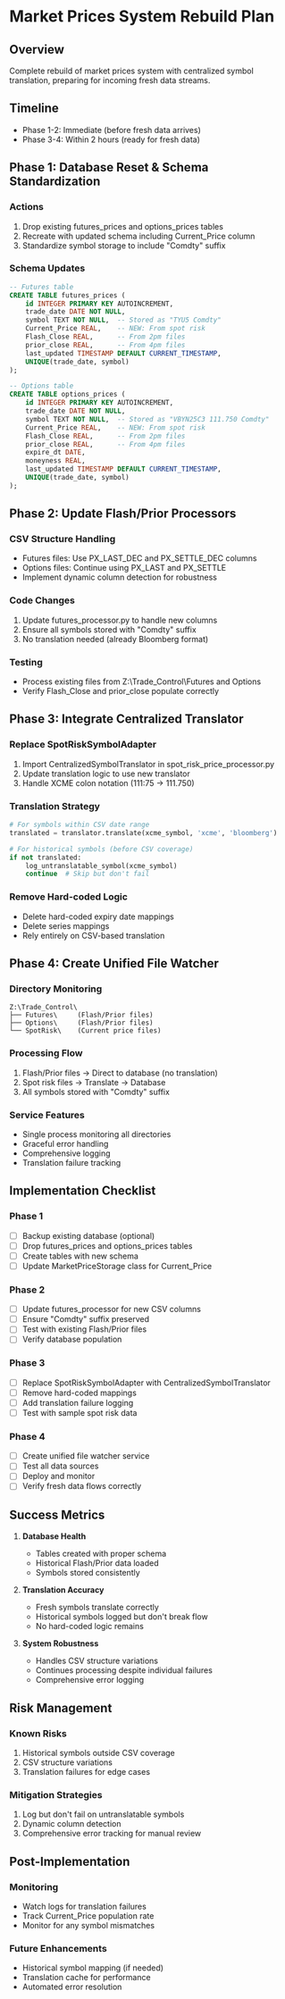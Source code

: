 # Market Prices System Rebuild Plan

## Overview
Complete rebuild of market prices system with centralized symbol translation, preparing for incoming fresh data streams.

## Timeline
- Phase 1-2: Immediate (before fresh data arrives)
- Phase 3-4: Within 2 hours (ready for fresh data)

## Phase 1: Database Reset & Schema Standardization

### Actions
1. Drop existing futures_prices and options_prices tables
2. Recreate with updated schema including Current_Price column
3. Standardize symbol storage to include "Comdty" suffix

### Schema Updates
```sql
-- Futures table
CREATE TABLE futures_prices (
    id INTEGER PRIMARY KEY AUTOINCREMENT,
    trade_date DATE NOT NULL,
    symbol TEXT NOT NULL,  -- Stored as "TYU5 Comdty"
    Current_Price REAL,    -- NEW: From spot risk
    Flash_Close REAL,      -- From 2pm files
    prior_close REAL,      -- From 4pm files
    last_updated TIMESTAMP DEFAULT CURRENT_TIMESTAMP,
    UNIQUE(trade_date, symbol)
);

-- Options table  
CREATE TABLE options_prices (
    id INTEGER PRIMARY KEY AUTOINCREMENT,
    trade_date DATE NOT NULL,
    symbol TEXT NOT NULL,  -- Stored as "VBYN25C3 111.750 Comdty"
    Current_Price REAL,    -- NEW: From spot risk
    Flash_Close REAL,      -- From 2pm files
    prior_close REAL,      -- From 4pm files
    expire_dt DATE,
    moneyness REAL,
    last_updated TIMESTAMP DEFAULT CURRENT_TIMESTAMP,
    UNIQUE(trade_date, symbol)
);
```

## Phase 2: Update Flash/Prior Processors

### CSV Structure Handling
- Futures files: Use PX_LAST_DEC and PX_SETTLE_DEC columns
- Options files: Continue using PX_LAST and PX_SETTLE
- Implement dynamic column detection for robustness

### Code Changes
1. Update futures_processor.py to handle new columns
2. Ensure all symbols stored with "Comdty" suffix
3. No translation needed (already Bloomberg format)

### Testing
- Process existing files from Z:\Trade_Control\Futures and Options
- Verify Flash_Close and prior_close populate correctly

## Phase 3: Integrate Centralized Translator

### Replace SpotRiskSymbolAdapter
1. Import CentralizedSymbolTranslator in spot_risk_price_processor.py
2. Update translation logic to use new translator
3. Handle XCME colon notation (111:75 → 111.750)

### Translation Strategy
```python
# For symbols within CSV date range
translated = translator.translate(xcme_symbol, 'xcme', 'bloomberg')

# For historical symbols (before CSV coverage)
if not translated:
    log_untranslatable_symbol(xcme_symbol)
    continue  # Skip but don't fail
```

### Remove Hard-coded Logic
- Delete hard-coded expiry date mappings
- Delete series mappings
- Rely entirely on CSV-based translation

## Phase 4: Create Unified File Watcher

### Directory Monitoring
```
Z:\Trade_Control\
├── Futures\     (Flash/Prior files)
├── Options\     (Flash/Prior files)  
└── SpotRisk\    (Current price files)
```

### Processing Flow
1. Flash/Prior files → Direct to database (no translation)
2. Spot risk files → Translate → Database
3. All symbols stored with "Comdty" suffix

### Service Features
- Single process monitoring all directories
- Graceful error handling
- Comprehensive logging
- Translation failure tracking

## Implementation Checklist

### Phase 1
- [ ] Backup existing database (optional)
- [ ] Drop futures_prices and options_prices tables
- [ ] Create tables with new schema
- [ ] Update MarketPriceStorage class for Current_Price

### Phase 2  
- [ ] Update futures_processor for new CSV columns
- [ ] Ensure "Comdty" suffix preserved
- [ ] Test with existing Flash/Prior files
- [ ] Verify database population

### Phase 3
- [ ] Replace SpotRiskSymbolAdapter with CentralizedSymbolTranslator
- [ ] Remove hard-coded mappings
- [ ] Add translation failure logging
- [ ] Test with sample spot risk data

### Phase 4
- [ ] Create unified file watcher service
- [ ] Test all data sources
- [ ] Deploy and monitor
- [ ] Verify fresh data flows correctly

## Success Metrics

1. **Database Health**
   - Tables created with proper schema
   - Historical Flash/Prior data loaded
   - Symbols stored consistently

2. **Translation Accuracy**
   - Fresh symbols translate correctly
   - Historical symbols logged but don't break flow
   - No hard-coded logic remains

3. **System Robustness**
   - Handles CSV structure variations
   - Continues processing despite individual failures
   - Comprehensive error logging

## Risk Management

### Known Risks
1. Historical symbols outside CSV coverage
2. CSV structure variations
3. Translation failures for edge cases

### Mitigation Strategies
1. Log but don't fail on untranslatable symbols
2. Dynamic column detection
3. Comprehensive error tracking for manual review

## Post-Implementation

### Monitoring
- Watch logs for translation failures
- Track Current_Price population rate
- Monitor for any symbol mismatches

### Future Enhancements
- Historical symbol mapping (if needed)
- Translation cache for performance
- Automated error resolution 
